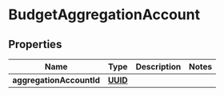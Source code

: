 
# BudgetAggregationAccount

## Properties
Name | Type | Description | Notes
------------ | ------------- | ------------- | -------------
**aggregationAccountId** | [**UUID**](UUID.md) |  | 



